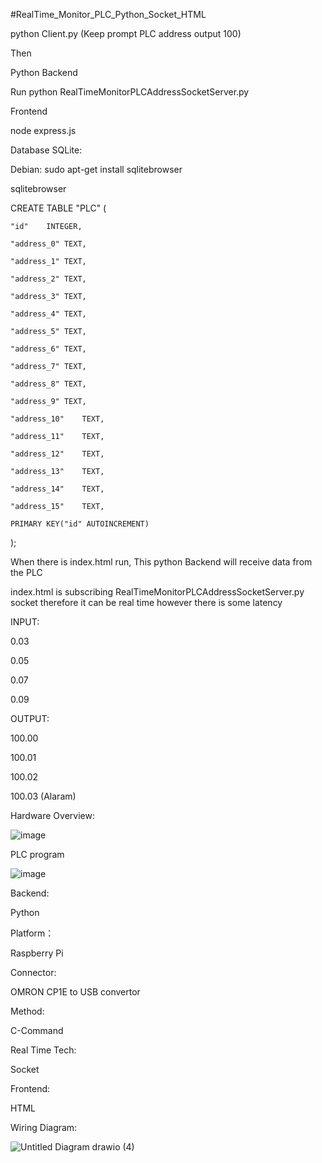 #RealTime_Monitor_PLC_Python_Socket_HTML

python Client.py  (Keep prompt PLC address output 100)

Then 

Python Backend 

Run python RealTimeMonitorPLCAddressSocketServer.py


Frontend

node express.js

Database SQLite:

Debian: sudo apt-get install sqlitebrowser

sqlitebrowser


CREATE TABLE "PLC" (

	"id"	INTEGER,

	"address_0"	TEXT,

	"address_1"	TEXT,

	"address_2"	TEXT,

	"address_3"	TEXT,

	"address_4"	TEXT,

	"address_5"	TEXT,

	"address_6"	TEXT,

	"address_7"	TEXT,

	"address_8"	TEXT,

	"address_9"	TEXT,

	"address_10"	TEXT,

	"address_11"	TEXT,

	"address_12"	TEXT,

	"address_13"	TEXT,

	"address_14"	TEXT,

	"address_15"	TEXT,

	PRIMARY KEY("id" AUTOINCREMENT)
    
);




When there is index.html run, This python Backend will receive data from the PLC

index.html is subscribing RealTimeMonitorPLCAddressSocketServer.py socket therefore it can be real time however there is some latency 


INPUT: 

0.03

0.05

0.07

0.09


OUTPUT:

100.00

100.01

100.02

100.03 (Alaram)

Hardware Overview:

![image](https://github.com/junxian428/RealTime_Monitor_PLC_Python_Socket_HTML/assets/58724748/92640cb5-8b75-491a-b6bc-ba75400953f9)



PLC program

![image](https://github.com/junxian428/CP1E_Wiring_Diagram/assets/58724748/f833adc9-8c18-4b1d-8685-636877fa8058)


Backend: 

Python

Platform：

Raspberry Pi

Connector:

OMRON CP1E to USB convertor


Method:

C-Command



Real Time Tech:

Socket 



Frontend:

HTML



Wiring Diagram:

![Untitled Diagram drawio (4)](https://github.com/junxian428/RealTime_Monitor_PLC_Python_Socket_HTML/assets/58724748/e2946f97-5772-4616-8143-2095a8536f34)




